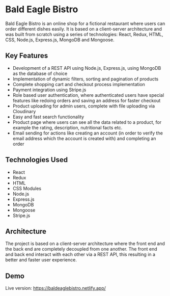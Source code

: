 # Bald Eagle Bistro 

Bald Eagle Bistro is an online shop for a fictional restaurant where users can order different dishes easily. It is based on a client-server architecture and was built from scratch using a series of technologies: React, Redux, HTML, CSS, Node.js, Express.js, MongoDB and Mongoose. 

## Key Features 

- Development of a REST API using Node.js, Express.js, using MongoDB as the database of choice
- Implementation of dynamic filters, sorting and pagination of products
- Complete shopping cart and checkout process implementation
- Payment integration using Stripe.js
- Role based user authentication, where authenticated users have special features like redoing orders and saving an address for faster checkout
- Product uploading for admin users, complete with file uploading via Cloudinary 
- Easy and fast search functionality
- Product page where users can see all the data related to a product, for example the rating, description, nutritional facts etc.
- Email sending for actions like creating an account (in order to verify the email address which the account is created with) and completing an order

## Technologies Used 

- React
- Redux
- HTML
- CSS Modules
- Node.js
- Express.js
- MongoDB
- Mongoose
- Stripe.js

## Architecture 

The project is based on a client-server architecture where the front end and the back end are completely decoupled from one another. The front end and back end interact with each other via a REST API, this resulting in a better and faster user experience. 

## Demo 

Live version: https://baldeaglebistro.netlify.app/
